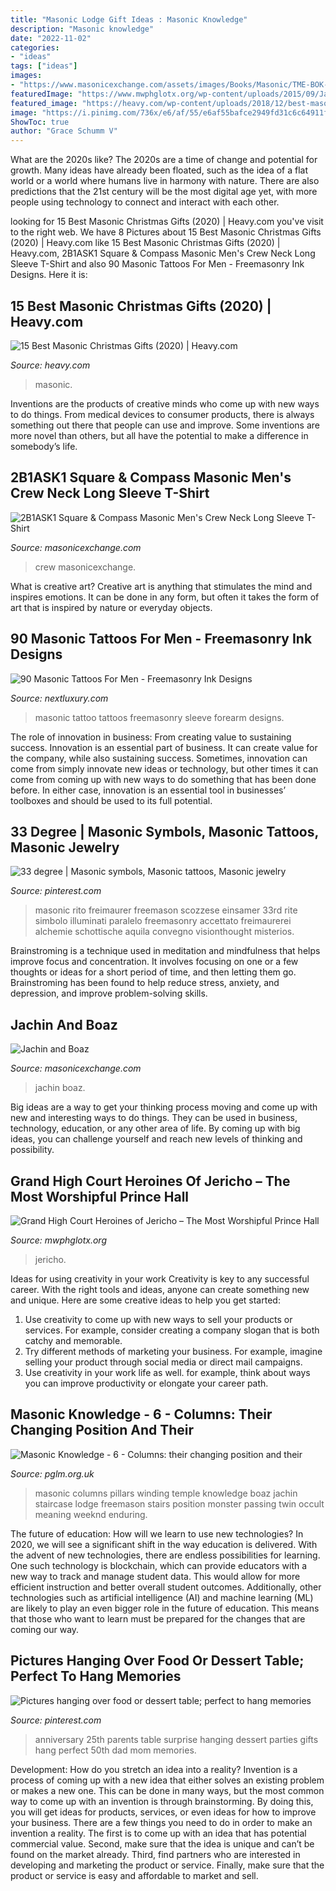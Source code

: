 ```yaml
---
title: "Masonic Lodge Gift Ideas : Masonic Knowledge"
description: "Masonic knowledge"
date: "2022-11-02"
categories:
- "ideas"
tags: ["ideas"]
images:
- "https://www.masonicexchange.com/assets/images/Books/Masonic/TME-BOK-M-00024.jpg"
featuredImage: "https://www.mwphglotx.org/wp-content/uploads/2015/09/Jaclie-Levington.png"
featured_image: "https://heavy.com/wp-content/uploads/2018/12/best-masonic-gifts.jpg?quality=65&amp;strip=all"
image: "https://i.pinimg.com/736x/e6/af/55/e6af55bafce2949fd31c6c64911f98ef.jpg"
ShowToc: true
author: "Grace Schumm V"
---
```



What are the 2020s like?
The 2020s are a time of change and potential for growth. Many ideas have already been floated, such as the idea of a flat world or a world where humans live in harmony with nature. There are also predictions that the 21st century will be the most digital age yet, with more people using technology to connect and interact with each other.

	

		
looking for 15 Best Masonic Christmas Gifts (2020) | Heavy.com you've visit to the right web. We have 8 Pictures about 15 Best Masonic Christmas Gifts (2020) | Heavy.com like 15 Best Masonic Christmas Gifts (2020) | Heavy.com, 2B1ASK1 Square &amp; Compass Masonic Men&#039;s Crew Neck Long Sleeve T-Shirt and also 90 Masonic Tattoos For Men - Freemasonry Ink Designs. Here it is:
		
    
## 15 Best Masonic Christmas Gifts (2020) | Heavy.com

<img loading=lazy src="https://heavy.com/wp-content/uploads/2018/12/best-masonic-gifts.jpg?quality=65&amp;strip=all" onerror="this.onerror=null;this.src='https://tse3.mm.bing.net/th?id=OIP.h1ud4SaGbxoTBl4cr89S1QHaEL&amp;pid=15.1';" alt="15 Best Masonic Christmas Gifts (2020) | Heavy.com">

_Source: heavy.com_

>masonic. 

	

Inventions are the products of creative minds who come up with new ways to do things. From medical devices to consumer products, there is always something out there that people can use and improve. Some inventions are more novel than others, but all have the potential to make a difference in somebody’s life.

    
## 2B1ASK1 Square &amp; Compass Masonic Men&#039;s Crew Neck Long Sleeve T-Shirt

<img loading=lazy src="https://www.masonicexchange.com/assets/images/Apparel/TshirtLongSleeve/Main/TME-APP-L-01002(MainWhite).jpg" onerror="this.onerror=null;this.src='https://tse2.mm.bing.net/th?id=OIP.aedoW-iVbVo2kE2WGNvbKgHaHa&amp;pid=15.1';" alt="2B1ASK1 Square &amp; Compass Masonic Men&#039;s Crew Neck Long Sleeve T-Shirt">

_Source: masonicexchange.com_

>crew masonicexchange. 

	

What is creative art?
Creative art is anything that stimulates the mind and inspires emotions. It can be done in any form, but often it takes the form of art that is inspired by nature or everyday objects.

    
## 90 Masonic Tattoos For Men - Freemasonry Ink Designs

<img loading=lazy src="http://nextluxury.com/wp-content/uploads/man-with-towel-masonic-tattoo-on-forearm.jpg" onerror="this.onerror=null;this.src='https://tse3.mm.bing.net/th?id=OIP.HrW9VRgmeVFPj8N2t9qK_wHaHa&amp;pid=15.1';" alt="90 Masonic Tattoos For Men - Freemasonry Ink Designs">

_Source: nextluxury.com_

>masonic tattoo tattoos freemasonry sleeve forearm designs. 

	

The role of innovation in business: From creating value to sustaining success.
Innovation is an essential part of business. It can create value for the company, while also sustaining success. Sometimes, innovation can come from simply innovate new ideas or technology, but other times it can come from coming up with new ways to do something that has been done before. In either case, innovation is an essential tool in businesses’ toolboxes and should be used to its full potential.

    
## 33 Degree | Masonic Symbols, Masonic Tattoos, Masonic Jewelry

<img loading=lazy src="https://i.pinimg.com/736x/e6/af/55/e6af55bafce2949fd31c6c64911f98ef.jpg" onerror="this.onerror=null;this.src='https://tse4.mm.bing.net/th?id=OIP.tjNsQE90lwXgrClA1tSXhQHaJj&amp;pid=15.1';" alt="33 degree | Masonic symbols, Masonic tattoos, Masonic jewelry">

_Source: pinterest.com_

>masonic rito freimaurer freemason scozzese einsamer 33rd rite simbolo illuminati paralelo freemasonry accettato freimaurerei alchemie schottische aquila convegno visionthought misterios. 

	

Brainstroming is a technique used in meditation and mindfulness that helps improve focus and concentration. It involves focusing on one or a few thoughts or ideas for a short period of time, and then letting them go. Brainstroming has been found to help reduce stress, anxiety, and depression, and improve problem-solving skills.

    
## Jachin And Boaz

<img loading=lazy src="https://www.masonicexchange.com/assets/images/Books/Masonic/TME-BOK-M-00024.jpg" onerror="this.onerror=null;this.src='https://tse3.mm.bing.net/th?id=OIP.-tE1sJPOFZjum0MYn4MwawAAAA&amp;pid=15.1';" alt="Jachin and Boaz">

_Source: masonicexchange.com_

>jachin boaz. 

	

Big ideas are a way to get your thinking process moving and come up with new and interesting ways to do things. They can be used in business, technology, education, or any other area of life. By coming up with big ideas, you can challenge yourself and reach new levels of thinking and possibility.

    
## Grand High Court Heroines Of Jericho – The Most Worshipful Prince Hall

<img loading=lazy src="https://www.mwphglotx.org/wp-content/uploads/2015/09/Jaclie-Levington.png" onerror="this.onerror=null;this.src='https://tse1.mm.bing.net/th?id=OIP.xeABEey8V6oPW1sbcdtHEQAAAA&amp;pid=15.1';" alt="Grand High Court Heroines of Jericho – The Most Worshipful Prince Hall">

_Source: mwphglotx.org_

>jericho. 

	

Ideas for using creativity in your work
Creativity is key to any successful career. With the right tools and ideas, anyone can create something new and unique. Here are some creative ideas to help you get started: 
1. Use creativity to come up with new ways to sell your products or services. For example, consider creating a company slogan that is both catchy and memorable. 
2. Try different methods of marketing your business. For example, imagine selling your product through social media or direct mail campaigns. 
3. Use creativity in your work life as well. for example, think about ways you can improve productivity or elongate your career path.

    
## Masonic Knowledge - 6 - Columns: Their Changing Position And Their

<img loading=lazy src="https://pglm.org.uk/wp-content/uploads/2017/12/columns.jpg" onerror="this.onerror=null;this.src='https://tse4.mm.bing.net/th?id=OIP.Dp510F_B0lwU2XSl3pjhKAHaKA&amp;pid=15.1';" alt="Masonic Knowledge - 6 - Columns: their changing position and their">

_Source: pglm.org.uk_

>masonic columns pillars winding temple knowledge boaz jachin staircase lodge freemason stairs position monster passing twin occult meaning weeknd enduring. 

	

The future of education: How will we learn to use new technologies?
In 2020, we will see a significant shift in the way education is delivered. With the advent of new technologies, there are endless possibilities for learning. One such technology is blockchain, which can provide educators with a new way to track and manage student data. This would allow for more efficient instruction and better overall student outcomes. Additionally, other technologies such as artificial intelligence (AI) and machine learning (ML) are likely to play an even bigger role in the future of education. This means that those who want to learn must be prepared for the changes that are coming our way.

    
## Pictures Hanging Over Food Or Dessert Table; Perfect To Hang Memories

<img loading=lazy src="https://i.pinimg.com/736x/1e/5f/48/1e5f48581c027f6cdb036da6689dd3eb--anniversary-surprise-anniversary-parties.jpg" onerror="this.onerror=null;this.src='https://tse2.mm.bing.net/th?id=OIP.OImhrt_lHGa_9SaYo72OPwHaJ3&amp;pid=15.1';" alt="Pictures hanging over food or dessert table; perfect to hang memories">

_Source: pinterest.com_

>anniversary 25th parents table surprise hanging dessert parties gifts hang perfect 50th dad mom memories. 

	

Development: How do you stretch an idea into a reality?
Invention is a process of coming up with a new idea that either solves an existing problem or makes a new one. This can be done in many ways, but the most common way to come up with an invention is through brainstorming. By doing this, you will get ideas for products, services, or even ideas for how to improve your business.
There are a few things you need to do in order to make an invention a reality. The first is to come up with an idea that has potential commercial value. Second, make sure that the idea is unique and can’t be found on the market already. Third, find partners who are interested in developing and marketing the product or service. Finally, make sure that the product or service is easy and affordable to market and sell.

